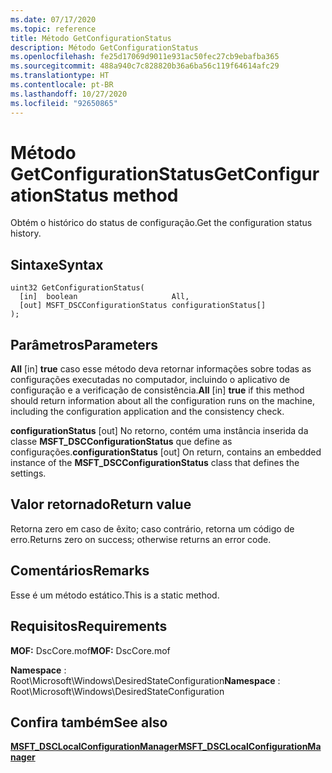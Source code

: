 ```yaml
---
ms.date: 07/17/2020
ms.topic: reference
title: Método GetConfigurationStatus
description: Método GetConfigurationStatus
ms.openlocfilehash: fe25d17069d9011e931ac50fec27cb9ebafba365
ms.sourcegitcommit: 488a940c7c828820b36a6ba56c119f64614afc29
ms.translationtype: HT
ms.contentlocale: pt-BR
ms.lasthandoff: 10/27/2020
ms.locfileid: "92650865"
---
```

# <a name="getconfigurationstatus-method"></a><span data-ttu-id="99ffe-103">Método GetConfigurationStatus</span><span class="sxs-lookup"><span data-stu-id="99ffe-103">GetConfigurationStatus method</span></span>

<span data-ttu-id="99ffe-104">Obtém o histórico do status de configuração.</span><span class="sxs-lookup"><span data-stu-id="99ffe-104">Get the configuration status history.</span></span>

## <a name="syntax"></a><span data-ttu-id="99ffe-105">Sintaxe</span><span class="sxs-lookup"><span data-stu-id="99ffe-105">Syntax</span></span>

```mof
uint32 GetConfigurationStatus(
  [in]  boolean                     All,
  [out] MSFT_DSCConfigurationStatus configurationStatus[]
);
```

## <a name="parameters"></a><span data-ttu-id="99ffe-106">Parâmetros</span><span class="sxs-lookup"><span data-stu-id="99ffe-106">Parameters</span></span>

<span data-ttu-id="99ffe-107">**All** \[in\] **true** caso esse método deva retornar informações sobre todas as configurações executadas no computador, incluindo o aplicativo de configuração e a verificação de consistência.</span><span class="sxs-lookup"><span data-stu-id="99ffe-107">**All** \[in\] **true** if this method should return information about all the configuration runs on the machine, including the configuration application and the consistency check.</span></span>

<span data-ttu-id="99ffe-108">**configurationStatus** \[out\] No retorno, contém uma instância inserida da classe **MSFT_DSCConfigurationStatus** que define as configurações.</span><span class="sxs-lookup"><span data-stu-id="99ffe-108">**configurationStatus** \[out\] On return, contains an embedded instance of the **MSFT_DSCConfigurationStatus** class that defines the settings.</span></span>

## <a name="return-value"></a><span data-ttu-id="99ffe-109">Valor retornado</span><span class="sxs-lookup"><span data-stu-id="99ffe-109">Return value</span></span>

<span data-ttu-id="99ffe-110">Retorna zero em caso de êxito; caso contrário, retorna um código de erro.</span><span class="sxs-lookup"><span data-stu-id="99ffe-110">Returns zero on success; otherwise returns an error code.</span></span>

## <a name="remarks"></a><span data-ttu-id="99ffe-111">Comentários</span><span class="sxs-lookup"><span data-stu-id="99ffe-111">Remarks</span></span>

<span data-ttu-id="99ffe-112">Esse é um método estático.</span><span class="sxs-lookup"><span data-stu-id="99ffe-112">This is a static method.</span></span>

## <a name="requirements"></a><span data-ttu-id="99ffe-113">Requisitos</span><span class="sxs-lookup"><span data-stu-id="99ffe-113">Requirements</span></span>

<span data-ttu-id="99ffe-114">**MOF:** DscCore.mof</span><span class="sxs-lookup"><span data-stu-id="99ffe-114">**MOF:** DscCore.mof</span></span>

<span data-ttu-id="99ffe-115">**Namespace** : Root\Microsoft\Windows\DesiredStateConfiguration</span><span class="sxs-lookup"><span data-stu-id="99ffe-115">**Namespace** : Root\Microsoft\Windows\DesiredStateConfiguration</span></span>

## <a name="see-also"></a><span data-ttu-id="99ffe-116">Confira também</span><span class="sxs-lookup"><span data-stu-id="99ffe-116">See also</span></span>

[<span data-ttu-id="99ffe-117">**MSFT_DSCLocalConfigurationManager**</span><span class="sxs-lookup"><span data-stu-id="99ffe-117">**MSFT_DSCLocalConfigurationManager**</span></span>](msft-dsclocalconfigurationmanager.md)
